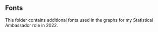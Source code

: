 ## Fonts

This folder contains additional fonts used in the graphs for my Statistical Ambassador role in 2022.
